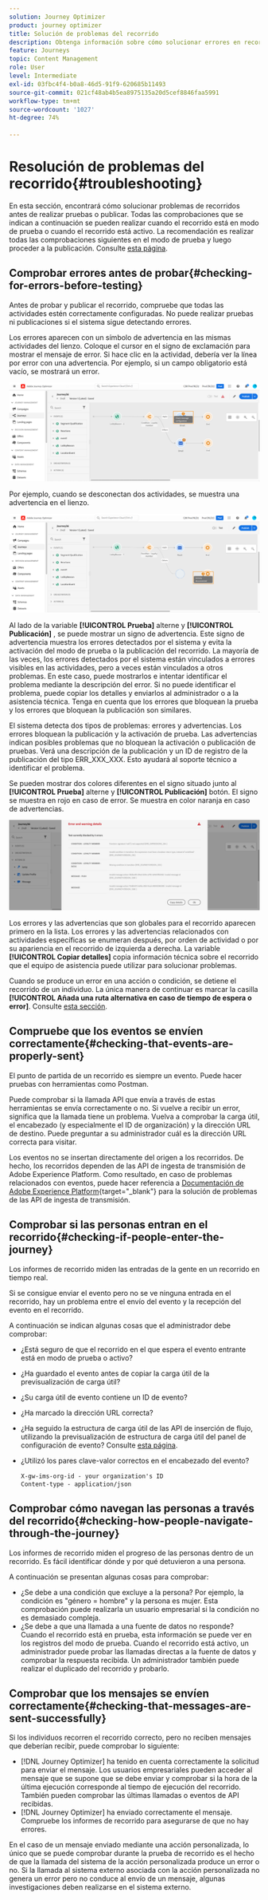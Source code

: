 ```yaml
---
solution: Journey Optimizer
product: journey optimizer
title: Solución de problemas del recorrido
description: Obtenga información sobre cómo solucionar errores en recorridos
feature: Journeys
topic: Content Management
role: User
level: Intermediate
exl-id: 03fbc4f4-b0a8-46d5-91f9-620685b11493
source-git-commit: 021cf48ab4b5ea8975135a20d5cef8846faa5991
workflow-type: tm+mt
source-wordcount: '1027'
ht-degree: 74%

---
```


# Resolución de problemas del recorrido{#troubleshooting}

En esta sección, encontrará cómo solucionar problemas de recorridos antes de realizar pruebas o publicar. Todas las comprobaciones que se indican a continuación se pueden realizar cuando el recorrido está en modo de prueba o cuando el recorrido está activo. La recomendación es realizar todas las comprobaciones siguientes en el modo de prueba y luego proceder a la publicación. Consulte [esta página](../building-journeys/testing-the-journey.md).

## Comprobar errores antes de probar{#checking-for-errors-before-testing}

Antes de probar y publicar el recorrido, compruebe que todas las actividades estén correctamente configuradas. No puede realizar pruebas ni publicaciones si el sistema sigue detectando errores.

Los errores aparecen con un símbolo de advertencia en las mismas actividades del lienzo. Coloque el cursor en el signo de exclamación para mostrar el mensaje de error. Si hace clic en la actividad, debería ver la línea por error con una advertencia. Por ejemplo, si un campo obligatorio está vacío, se mostrará un error.

![](assets/journey63.png)

Por ejemplo, cuando se desconectan dos actividades, se muestra una advertencia en el lienzo.

![](assets/canvas-disconnected.png)

Al lado de la variable **[!UICONTROL Prueba]** alterne y **[!UICONTROL Publicación]** , se puede mostrar un signo de advertencia. Este signo de advertencia muestra los errores detectados por el sistema y evita la activación del modo de prueba o la publicación del recorrido. La mayoría de las veces, los errores detectados por el sistema están vinculados a errores visibles en las actividades, pero a veces están vinculados a otros problemas. En este caso, puede mostrarlos e intentar identificar el problema mediante la descripción del error. Si no puede identificar el problema, puede copiar los detalles y enviarlos al administrador o a la asistencia técnica. Tenga en cuenta que los errores que bloquean la prueba y los errores que bloquean la publicación son similares.

El sistema detecta dos tipos de problemas: errores y advertencias. Los errores bloquean la publicación y la activación de prueba. Las advertencias indican posibles problemas que no bloquean la activación o publicación de pruebas. Verá una descripción de la publicación y un ID de registro de la publicación del tipo ERR_XXX_XXX. Esto ayudará al soporte técnico a identificar el problema.

Se pueden mostrar dos colores diferentes en el signo situado junto al **[!UICONTROL Prueba]** alterne y **[!UICONTROL Publicación]** botón. El signo se muestra en rojo en caso de error. Se muestra en color naranja en caso de advertencias.

![](assets/journey75.png)

Los errores y las advertencias que son globales para el recorrido aparecen primero en la lista. Los errores y las advertencias relacionados con actividades específicas se enumeran después, por orden de actividad o por su apariencia en el recorrido de izquierda a derecha. La variable **[!UICONTROL Copiar detalles]** copia información técnica sobre el recorrido que el equipo de asistencia puede utilizar para solucionar problemas.

Cuando se produce un error en una acción o condición, se detiene el recorrido de un individuo. La única manera de continuar es marcar la casilla **[!UICONTROL Añada una ruta alternativa en caso de tiempo de espera o error]**. Consulte [esta sección](../building-journeys/using-the-journey-designer.md#paths).

## Compruebe que los eventos se envíen correctamente{#checking-that-events-are-properly-sent}

El punto de partida de un recorrido es siempre un evento. Puede hacer pruebas con herramientas como Postman.

Puede comprobar si la llamada API que envía a través de estas herramientas se envía correctamente o no. Si vuelve a recibir un error, significa que la llamada tiene un problema. Vuelva a comprobar la carga útil, el encabezado (y especialmente el ID de organización) y la dirección URL de destino. Puede preguntar a su administrador cuál es la dirección URL correcta para visitar.

Los eventos no se insertan directamente del origen a los recorridos. De hecho, los recorridos dependen de las API de ingesta de transmisión de Adobe Experience Platform. Como resultado, en caso de problemas relacionados con eventos, puede hacer referencia a [Documentación de Adobe Experience Platform](https://experienceleague.adobe.com/docs/experience-platform/ingestion/streaming/troubleshooting.html){target=&quot;_blank&quot;} para la solución de problemas de las API de ingesta de transmisión.

## Comprobar si las personas entran en el recorrido{#checking-if-people-enter-the-journey}

Los informes de recorrido miden las entradas de la gente en un recorrido en tiempo real.

Si se consigue enviar el evento pero no se ve ninguna entrada en el recorrido, hay un problema entre el envío del evento y la recepción del evento en el recorrido.

A continuación se indican algunas cosas que el administrador debe comprobar:

* ¿Está seguro de que el recorrido en el que espera el evento entrante está en modo de prueba o activo?
* ¿Ha guardado el evento antes de copiar la carga útil de la previsualización de carga útil?
* ¿Su carga útil de evento contiene un ID de evento?
* ¿Ha marcado la dirección URL correcta?
* ¿Ha seguido la estructura de carga útil de las API de inserción de flujo, utilizando la previsualización de estructura de carga útil del panel de configuración de evento? Consulte [esta página](../event/about-creating.md#preview-the-payload).
* ¿Utilizó los pares clave-valor correctos en el encabezado del evento?

   ```
   X-gw-ims-org-id - your organization's ID
   Content-type - application/json
   ```

## Comprobar cómo navegan las personas a través del recorrido{#checking-how-people-navigate-through-the-journey}

Los informes de recorrido miden el progreso de las personas dentro de un recorrido. Es fácil identificar dónde y por qué detuvieron a una persona.

A continuación se presentan algunas cosas para comprobar:

* ¿Se debe a una condición que excluye a la persona? Por ejemplo, la condición es &quot;género = hombre&quot; y la persona es mujer. Esta comprobación puede realizarla un usuario empresarial si la condición no es demasiado compleja.
* ¿Se debe a que una llamada a una fuente de datos no responde? Cuando el recorrido está en prueba, esta información se puede ver en los registros del modo de prueba. Cuando el recorrido está activo, un administrador puede probar las llamadas directas a la fuente de datos y comprobar la respuesta recibida. Un administrador también puede realizar el duplicado del recorrido y probarlo.

## Comprobar que los mensajes se envíen correctamente{#checking-that-messages-are-sent-successfully}

Si los individuos recorren el recorrido correcto, pero no reciben mensajes que deberían recibir, puede comprobar lo siguiente:

* [!DNL Journey Optimizer] ha tenido en cuenta correctamente la solicitud para enviar el mensaje. Los usuarios empresariales pueden acceder al mensaje que se supone que se debe enviar y comprobar si la hora de la última ejecución corresponde al tiempo de ejecución del recorrido. También pueden comprobar las últimas llamadas o eventos de API recibidas.
* [!DNL Journey Optimizer] ha enviado correctamente el mensaje. Compruebe los informes de recorrido para asegurarse de que no hay errores.

En el caso de un mensaje enviado mediante una acción personalizada, lo único que se puede comprobar durante la prueba de recorrido es el hecho de que la llamada del sistema de la acción personalizada produce un error o no. Si la llamada al sistema externo asociada con la acción personalizada no genera un error pero no conduce al envío de un mensaje, algunas investigaciones deben realizarse en el sistema externo.
